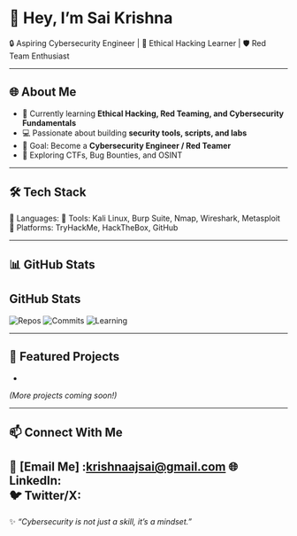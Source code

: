 # 👋 Hey, I’m Sai Krishna  

🔒 Aspiring Cybersecurity Engineer | 🚀 Ethical Hacking Learner | 🛡️ Red Team Enthusiast  

---

## 🌐 About Me  
- 🌱 Currently learning **Ethical Hacking, Red Teaming, and Cybersecurity Fundamentals**  
- 💻 Passionate about building **security tools, scripts, and labs**  
- 🎯 Goal: Become a **Cybersecurity Engineer / Red Teamer**  
- 🚀 Exploring CTFs, Bug Bounties, and OSINT  

---

## 🛠️ Tech Stack  
🔹 Languages: 
🔹 Tools: Kali Linux, Burp Suite, Nmap, Wireshark, Metasploit  
🔹 Platforms: TryHackMe, HackTheBox, GitHub  

---

## 📊 GitHub Stats  
## GitHub Stats

![Repos](https://img.shields.io/badge/Public_Repos-5-blue?style=for-the-badge)
![Commits](https://img.shields.io/badge/Commits-Ongoing-green?style=for-the-badge)
![Learning](https://img.shields.io/badge/Learning-Cybersecurity-red?style=for-the-badge)



---

## 🚀 Featured Projects  
-   

*(More projects coming soon!)*  

---

## 📫 Connect With Me  
📧 [Email Me] :krishnaajsai@gmail.com 
🌐 LinkedIn:  
🐦 Twitter/X:
---

✨ *“Cybersecurity is not just a skill, it’s a mindset.”*  
